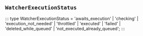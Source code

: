 ## `WatcherExecutionStatus`
:::
type WatcherExecutionStatus = 'awaits_execution' | 'checking' | 'execution_not_needed' | 'throttled' | 'executed' | 'failed' | 'deleted_while_queued' | 'not_executed_already_queued';
:::
